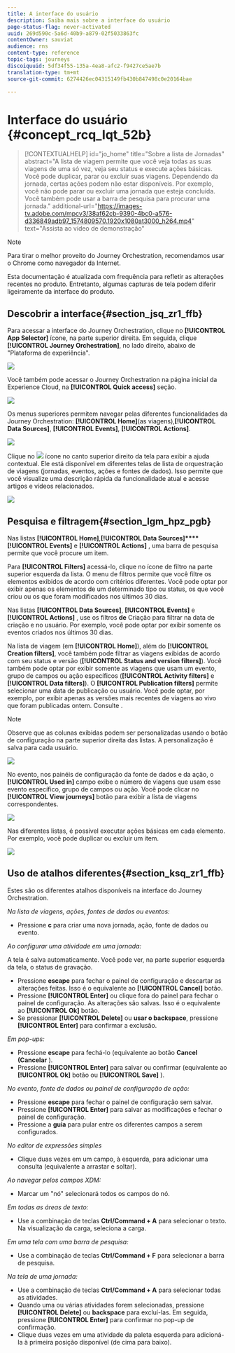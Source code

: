 ```yaml
---
title: A interface do usuário
description: Saiba mais sobre a interface do usuário
page-status-flag: never-activated
uuid: 269d590c-5a6d-40b9-a879-02f5033863fc
contentOwner: sauviat
audience: rns
content-type: reference
topic-tags: journeys
discoiquuid: 5df34f55-135a-4ea8-afc2-f9427ce5ae7b
translation-type: tm+mt
source-git-commit: 6274426ec04315149fb430b847498c0e20164bae

---
```



# Interface do usuário {#concept_rcq_lqt_52b}


>[!CONTEXTUALHELP]
>id=&quot;jo_home&quot;
>title=&quot;Sobre a lista de Jornadas&quot;
>abstract=&quot;A lista de viagem permite que você veja todas as suas viagens de uma só vez, veja seu status e execute ações básicas. Você pode duplicar, parar ou excluir suas viagens. Dependendo da jornada, certas ações podem não estar disponíveis. Por exemplo, você não pode parar ou excluir uma jornada que esteja concluída. Você também pode usar a barra de pesquisa para procurar uma jornada.&quot;
>additional-url=&quot;https://images-tv.adobe.com/mpcv3/38af62cb-9390-4bc0-a576-d336849adb97_1574809570.1920x1080at3000_h264.mp4&quot; text=&quot;Assista ao vídeo de demonstração&quot;


>[!NOTE]
>
>Para tirar o melhor proveito do Journey Orchestration, recomendamos usar o Chrome como navegador da Internet.
>
>Esta documentação é atualizada com frequência para refletir as alterações recentes no produto. Entretanto, algumas capturas de tela podem diferir ligeiramente da interface do produto.

## Descobrir a interface{#section_jsq_zr1_ffb}

Para acessar a interface do Journey Orchestration, clique no **[!UICONTROL App Selector]** ícone, na parte superior direita. Em seguida, clique **[!UICONTROL Journey Orchestration]**, no lado direito, abaixo de &quot;Plataforma de experiência&quot;.

![](../assets/journey1.png)

Você também pode acessar o Journey Orchestration na página inicial da Experience Cloud, na **[!UICONTROL Quick access]** seção.

![](../assets/journey1bis.png)

Os menus superiores permitem navegar pelas diferentes funcionalidades da Journey Orchestration: **[!UICONTROL Home]**(as viagens),**[!UICONTROL Data Sources]**, **[!UICONTROL Events]**, **[!UICONTROL Actions]**.

![](../assets/journey2.png)

Clique no ![](../assets/icon-context.png) ícone no canto superior direito da tela para exibir a ajuda contextual. Ele está disponível em diferentes telas de lista de orquestração de viagens (jornadas, eventos, ações e fontes de dados). Isso permite que você visualize uma descrição rápida da funcionalidade atual e acesse artigos e vídeos relacionados.

![](../assets/journey2bis.png)

## Pesquisa e filtragem{#section_lgm_hpz_pgb}

Nas listas **[!UICONTROL Home]**,**[!UICONTROL Data Sources]****[!UICONTROL Events]** e **[!UICONTROL Actions]** , uma barra de pesquisa permite que você procure um item.

Para **[!UICONTROL Filters]** acessá-lo, clique no ícone de filtro na parte superior esquerda da lista. O menu de filtros permite que você filtre os elementos exibidos de acordo com critérios diferentes. Você pode optar por exibir apenas os elementos de um determinado tipo ou status, os que você criou ou os que foram modificados nos últimos 30 dias.

Nas listas **[!UICONTROL Data Sources]**, **[!UICONTROL Events]** e **[!UICONTROL Actions]** , use os filtros **de** Criação para filtrar na data de criação e no usuário. Por exemplo, você pode optar por exibir somente os eventos criados nos últimos 30 dias.

Na lista de viagem (em **[!UICONTROL Home]**), além do **[!UICONTROL Creation filters]**, você também pode filtrar as viagens exibidas de acordo com seu status e versão (**[!UICONTROL Status and version filters]**). Você também pode optar por exibir somente as viagens que usam um evento, grupo de campos ou ação específicos (**[!UICONTROL Activity filters]** e **[!UICONTROL Data filters]**). O **[!UICONTROL Publication filters]** permite selecionar uma data de publicação ou usuário. Você pode optar, por exemplo, por exibir apenas as versões mais recentes de viagens ao vivo que foram publicadas ontem. Consulte [](../building-journeys/using-the-journey-designer.md).

>[!NOTE]
>
>Observe que as colunas exibidas podem ser personalizadas usando o botão de configuração na parte superior direita das listas. A personalização é salva para cada usuário.

![](../assets/journey74.png)

No evento, nos painéis de configuração da fonte de dados e da ação, o **[!UICONTROL Used in]** campo exibe o número de viagens que usam esse evento específico, grupo de campos ou ação. Você pode clicar no **[!UICONTROL View journeys]** botão para exibir a lista de viagens correspondentes.

![](../assets/journey3bis.png)

Nas diferentes listas, é possível executar ações básicas em cada elemento. Por exemplo, você pode duplicar ou excluir um item.

![](../assets/journey4.png)

## Uso de atalhos diferentes{#section_ksq_zr1_ffb}

Estes são os diferentes atalhos disponíveis na interface do Journey Orchestration.

_Na lista de viagens, ações, fontes de dados ou eventos:_

* Pressione **c** para criar uma nova jornada, ação, fonte de dados ou evento.

_Ao configurar uma atividade em uma jornada:_

A tela é salva automaticamente. Você pode ver, na parte superior esquerda da tela, o status de gravação.

* Pressione **escape** para fechar o painel de configuração e descartar as alterações feitas. Isso é o equivalente ao **[!UICONTROL Cancel]** botão.
* Pressione **[!UICONTROL Enter]** ou clique fora do painel para fechar o painel de configuração. As alterações são salvas. Isso é o equivalente ao **[!UICONTROL Ok]** botão.
* Se pressionar **[!UICONTROL Delete]** ou **usar o backspace**, pressione **[!UICONTROL Enter]** para confirmar a exclusão.

_Em pop-ups:_

* Pressione **escape** para fechá-lo (equivalente ao botão **Cancel (Cancelar** ).
* Pressione **[!UICONTROL Enter]** para salvar ou confirmar (equivalente ao **[!UICONTROL Ok]** botão ou **[!UICONTROL Save]** ).

_No evento, fonte de dados ou painel de configuração de ação:_

* Pressione **escape** para fechar o painel de configuração sem salvar.
* Pressione **[!UICONTROL Enter]** para salvar as modificações e fechar o painel de configuração.
* Pressione a **guia** para pular entre os diferentes campos a serem configurados.

_No editor de expressões simples_

* Clique duas vezes em um campo, à esquerda, para adicionar uma consulta (equivalente a arrastar e soltar).

_Ao navegar pelos campos XDM:_

* Marcar um &quot;nó&quot; selecionará todos os campos do nó.

_Em todas as áreas de texto:_

* Use a combinação de teclas **Ctrl/Command + A** para selecionar o texto. Na visualização da carga, seleciona a carga.

_Em uma tela com uma barra de pesquisa:_

* Use a combinação de teclas **Ctrl/Command + F** para selecionar a barra de pesquisa.

_Na tela de uma jornada:_

* Use a combinação de teclas **Ctrl/Command + A** para selecionar todas as atividades.
* Quando uma ou várias atividades forem selecionadas, pressione **[!UICONTROL Delete]** ou **backspace** para excluí-las. Em seguida, pressione **[!UICONTROL Enter]** para confirmar no pop-up de confirmação.
* Clique duas vezes em uma atividade da paleta esquerda para adicioná-la à primeira posição disponível (de cima para baixo).
